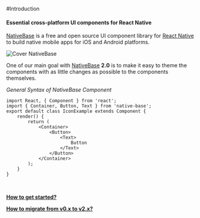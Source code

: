 #Introduction

#### Essential cross-platform UI components for React Native
[NativeBase](https://nativebase.io/) is a free and open source UI component library for [React Native](https://facebook.github.io/react-native/) to build native mobile apps for iOS and Android platforms.

![Cover NativeBase](https://docs.nativebase.io/docs/assets/web-cover1.jpg)


One of our main goal with [NativeBase](https://nativebase.io/) **2.0** is to make it easy to theme the components with as little changes as possible to the components themselves.

*General Syntax of NativeBase Component*

<pre class="line-numbers"><code class="language-jsx">import React, { Component } from 'react';
import { Container, Button, Text } from 'native-base';
export default class IconExample extends Component {
    render() {
        return (
            &lt;Container>
                &lt;Button>
                    &lt;Text>
                        Button
                    &lt;/Text>
                &lt;/Button>
            &lt;/Container>
        );
    }
}</code></pre>
<br />

**[How to get started?](/docs/GetStarted.md)**

**[How to migrate from v0.x to v2.x?](/docs/Migration.md)**
